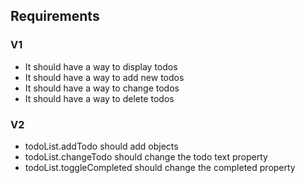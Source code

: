 ## Requirements 

### V1
- It should have a way to display todos
- It should have a way to add new todos
- It should have a way to change todos
- It should have a way to delete todos


### V2
- todoList.addTodo should add objects
- todoList.changeTodo should change the todo text property
- todoList.toggleCompleted should change the completed property

